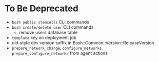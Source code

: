 # To Be Deprecated

- `bosh public stemcells` CLI commands
- `bosh create/delete user` CLI commands
  - remove users database table
- `template` key on deployment job
- old-style dev version suffix in Bosh::Common::Version::ReleaseVersion
- `prepare_network_change`, `configure_networks`, `prepare_configure_networks` from agent actions
